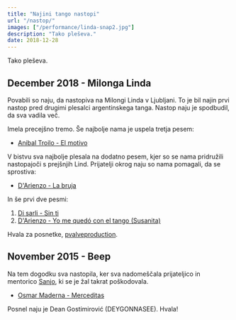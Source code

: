 ```yaml
---
title: "Najini tango nastopi"
url: "/nastop/"
images: ["/performance/linda-snap2.jpg"]
description: "Tako pleševa."
date: 2018-12-28
---
```


Tako pleševa.


December 2018 - Milonga Linda
-----------------------------

Povabili so naju, da nastopiva na Milongi Linda v Ljubljani. To je bil najin
prvi nastop pred drugimi plesalci argentinskega tanga. Nastop naju je
spodbudil, da sva vadila več.

Imela precejšno tremo. Še najbolje nama je uspela tretja pesem:

- [Anibal Troilo - El motivo](https://www.youtube.com/watch?v=uTiSXGaSoFA)

V bistvu sva najbolje plesala na dodatno pesem, kjer so se nama pridružili
nastopajoči s prejšnjih Lind. Prijatelji okrog naju so nama pomagali, da se sprostiva:

- [D'Arienzo - La bruja](https://www.youtube.com/watch?v=hplTKYWMUGM)

In še prvi dve pesmi:

1. [Di sarli - Sin ti](https://www.youtube.com/watch?v=zza6tXbAWTM)
2. [D'Arienzo - Yo me quedó con el tango (Susanita)](https://www.youtube.com/watch?v=x9pg61kJmo0)

Hvala za posnetke, [pvalveproduction](https://www.youtube.com/channel/UCMHaB39BwcwYifcjEYbW85Q).

November 2015 - Beep
--------------------

Na tem dogodku sva nastopila, ker sva nadomeščala prijateljico in mentorico
[Sanjo](http://sanjasana.si), ki se je žal takrat poškodovala.

-  [Osmar Maderna - Merceditas](https://www.youtube.com/watch?v=CKgJ2IS53Ng)

Posnel naju je Dean Gostimirović (DEYGONNASEE). Hvala!
